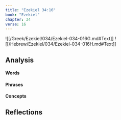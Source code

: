 ```yaml
---
title: "Ezekiel 34:16"
book: "Ezekiel"
chapter: 34
verse: 16
---
```

![[/Greek/Ezekiel/034/Ezekiel-034-016G.md#Text]]
![[/Hebrew/Ezekiel/034/Ezekiel-034-016H.md#Text]]

## Analysis

#### Words

#### Phrases

#### Concepts

## Reflections
